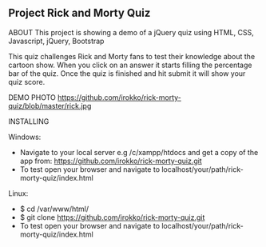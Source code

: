 ## Project Rick and Morty Quiz
ABOUT
This project is showing a demo of a jQuery quiz using HTML, CSS, Javascript, jQuery, Bootstrap

This quiz challenges Rick and Morty fans to test their knowledge about the cartoon show.
When you click on an answer it starts filling the percentage bar of the quiz.
Once the quiz is finished and hit submit it will show your quiz score. 

DEMO PHOTO
https://github.com/irokko/rick-morty-quiz/blob/master/rick.jpg

INSTALLING

Windows:
* Navigate to your local server e.g /c/xampp/htdocs and get a copy of the app from:
https://github.com/irokko/rick-morty-quiz.git
* To test open your browser and navigate to localhost/your/path/rick-morty-quiz/index.html

Linux:
* $ cd /var/www/html/
* $ git clone https://github.com/irokko/rick-morty-quiz.git
* To test open your browser and navigate to localhost/your/path/rick-morty-quiz/index.html
